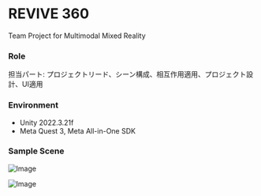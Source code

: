# REVIVE 360
Team Project for Multimodal Mixed Reality





### Role
担当パート: プロジェクトリード、シーン構成、相互作用適用、プロジェクト設計、UI適用





### Environment
* Unity 2022.3.21f
* Meta Quest 3, Meta All-in-One SDK





### Sample Scene

![Image](https://github.com/user-attachments/assets/70324e1e-4cfd-44fd-bcb9-cba5c2696920)

![Image](https://github.com/user-attachments/assets/37dfd86e-8163-4e34-991c-a1cfa5c10a56)
